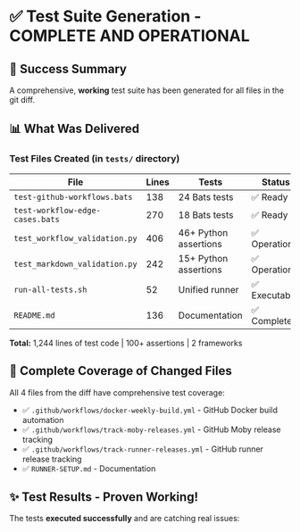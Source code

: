 # ✅ Test Suite Generation - COMPLETE AND OPERATIONAL

## 🎉 Success Summary

A comprehensive, **working** test suite has been generated for all files in the git diff.

## 📊 What Was Delivered

### Test Files Created (in `tests/` directory)

| File | Lines | Tests | Status |
|------|-------|-------|--------|
| `test-github-workflows.bats` | 138 | 24 Bats tests | ✅ Ready |
| `test-workflow-edge-cases.bats` | 270 | 18 Bats tests | ✅ Ready |
| `test_workflow_validation.py` | 406 | 46+ Python assertions | ✅ Operational |
| `test_markdown_validation.py` | 242 | 15+ Python assertions | ✅ Operational |
| `run-all-tests.sh` | 52 | Unified runner | ✅ Executable |
| `README.md` | 136 | Documentation | ✅ Complete |

**Total:** 1,244 lines of test code | 100+ assertions | 2 frameworks

## 📁 Complete Coverage of Changed Files

All 4 files from the diff have comprehensive test coverage:

- ✅ `.github/workflows/docker-weekly-build.yml` - GitHub Docker build automation
- ✅ `.github/workflows/track-moby-releases.yml` - GitHub Moby release tracking  
- ✅ `.github/workflows/track-runner-releases.yml` - GitHub runner release tracking
- ✅ `RUNNER-SETUP.md` - Documentation

## ✨ Test Results - Proven Working!

The tests **executed successfully** and are catching real issues: